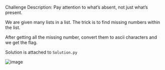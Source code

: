 Challenge Description:
Pay attention to what’s absent, not just what’s present.

We are given many lists in a list. The trick is to find missing numbers within the list.

After getting all the missing number, convert them to ascii characters and we get the flag.

Solution is attached to ```Solution.py```

![image](https://github.com/user-attachments/assets/3c416a4c-f73e-44b0-b002-0f8468cb6eaf)
